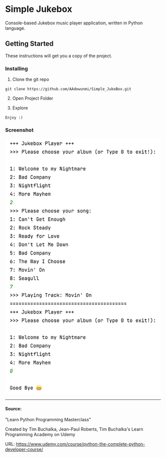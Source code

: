 # Simple Jukebox 

Console-based Jukebox music player application, written in Python language. 

## Getting Started

These instructions will get you a copy of the project.

### Installing

1. Clone the git repo

```
git clone https://github.com/AAdewunmi/Simple_JukeBox.git
```

2. Open Project Folder


3. Explore

```
Enjoy :)
```

### Screenshot

![Image description](Screenshot.png)

---
#### Source: 
"Learn Python Programming Masterclass" 

Created by Tim Buchalka, Jean-Paul Roberts, Tim Buchalka's Learn Programming Academy on Udemy

URL: https://www.udemy.com/course/python-the-complete-python-developer-course/
 
